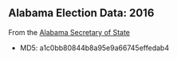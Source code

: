 
## Alabama Election Data: 2016

From the [Alabama Secretary of State](https://sos.alabama.gov/sites/default/files/election-data/2017-06/2016-Primary-PrecinctLevel.zip)

* MD5: a1c0bb80844b8a95e9a66745effedab4


